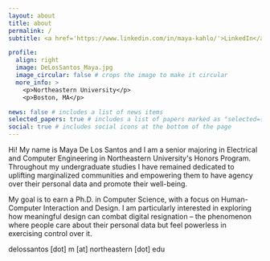```yaml
---
layout: about
title: about
permalink: /
subtitle: <a href='https://www.linkedin.com/in/maya-kahlo/'>LinkedIn</a>. <a href='https://scholar.google.com/citations?user=mbdgnU0AAAAJ&hl=en'>Google Scholar</a>.

profile:
  align: right
  image: DeLosSantos_Maya.jpg
  image_circular: false # crops the image to make it circular
  more_info: >
    <p>Northeastern University</p>
    <p>Boston, MA</p>

news: false # includes a list of news items
selected_papers: true # includes a list of papers marked as "selected={true}"
social: true # includes social icons at the bottom of the page
---
```


Hi! My name is Maya De Los Santos and I am a senior majoring in Electrical and Computer Engineering in Northeastern University's Honors Program. Throughout my undergraduate studies I have remained dedicated to uplifting marginalized communities and empowering them to have agency over their personal data and promote their well-being.

My goal is to earn a Ph.D. in Computer Science, with a focus on Human-Computer Interaction and Design. I am particularly interested in exploring how meaningful design can combat digital resignation – the phenomenon where people care about their personal data but feel powerless in exercising control over it.

delossantos [dot] m [at] northeastern [dot] edu

<!--
There is an urgent need to focus on the experiences of marginalized communities, who are disproportionately affected by privacy violations.

I am deeply committed to empowering marginalized communities to have agency over their personal data and, in turn, promote their well-being. This commitment has been the driving force behind my undergraduate research pursuits.

I am particularly interested in exploring how meaningful design can combat digital resignation – the phenomenon where people care about their personal data but feel powerless in exercising control over it — and the urgent need to focus on the experiences of marginalized communities, who are disproportionately affected by privacy violations.

I have experience working as a research assistant in the Civic AI Lab led by [Dr. Saiph Savage](https://www.saiph.org/) and the

Maya De Los Santos is a first-generation Afro-Latina pursuing an Electrical and Computer Engineering degree in Northeastern University's Honors Program and is a research assistant in the Civic AI lab led by [Dr. Saiph Savage](https://www.saiph.org/). In her current work, Maya is dedicated to designing and researching human-centered AI systems that ensure fair work opportunities for Latina gig workers. Maya is also a Google Generation Scholarship Recipient, a Grace Hopper Celebration Scholar, and was selected for an NSF grant to participate in Carnegie Mellon University's REUSE research program. Here, she published a first-author paper on TikTok users' awareness of the platform's privacy policy, which was presented at the 20th International Conference on Mobile and Ubiquitous Multimedia. Maya also holds several leadership positions: she was the President of the Northeastern Chapter of the Society of Hispanic Professional Engineers and is an active member of the Black Engineering Student Society. In addition to her research in academia, Maya has also worked as a Software Engineer in Philips' healthcare department, where she utilized GitHub workflows, CI/CD practices, and DevOps principles to streamline the transition to a modernized microservice-based application. Maya is leveraging her engineering background to create human-centered AI technologies in collaboration with stakeholders in the US, Latin America, and the Caribbean. This has broadened her perspective on designing inclusive intelligent technologies for underserved populations who have often been forgotten.

Maya cares deeply about advancing technology's social impact and hopes to continue her interests in data privacy and AI fairness in her future endeavors.
-->
